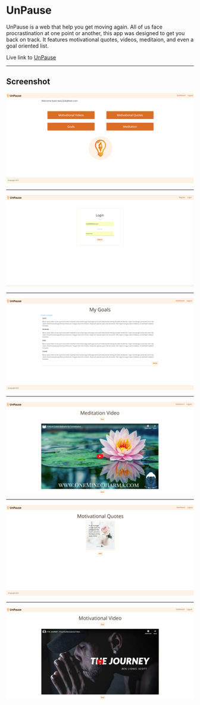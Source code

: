 # UnPause
 
 UnPause is a web that help you get moving again. All of us face procrastination at one point or another, this app was designed to get you back on track. It features motivational quotes, videos, meditaion, and even a goal oriented list. 
 
 Live link to [UnPause](https://vast-tundra-61543.herokuapp.com/)
 
 __________________________________________________________________________________________________________________________________________


## Screenshot

![Dashboard](https://github.com/esokoletsky/UnPause/blob/master/client/public/img/Dashboard.PNG)

__________________________________________________________________________________________________________________________________________


![Login](https://github.com/esokoletsky/UnPause/blob/master/client/public/img/Login.PNG)

__________________________________________________________________________________________________________________________________________


![Goals](https://github.com/esokoletsky/UnPause/blob/master/client/public/img/Goals.PNG)

__________________________________________________________________________________________________________________________________________


![Meditaion Video](https://github.com/esokoletsky/UnPause/blob/master/client/public/img/Meditation-Video.PNG)

__________________________________________________________________________________________________________________________________________


![Motivational Quotes](https://github.com/esokoletsky/UnPause/blob/master/client/public/img/Motivational-Quotes.PNG)

__________________________________________________________________________________________________________________________________________


![Motivational Video](https://github.com/esokoletsky/UnPause/blob/master/client/public/img/Motivational-Video.PNG)

